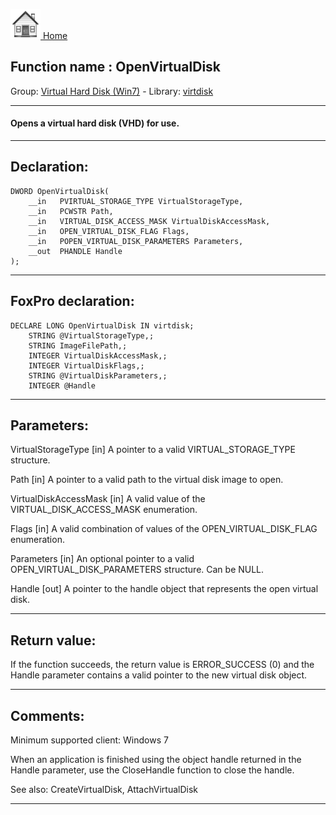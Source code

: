 [<img src="../../images/home.png"> Home ](https://github.com/VFPX/Win32API)  

## Function name : OpenVirtualDisk
Group: [Virtual Hard Disk (Win7)](../../functions_group.md#Virtual_Hard_Disk_(Win7))  -  Library: [virtdisk](../../../libraries.md#virtdisk)  
***  


#### Opens a virtual hard disk (VHD) for use.
***  


## Declaration:
```foxpro  
DWORD OpenVirtualDisk(
	__in   PVIRTUAL_STORAGE_TYPE VirtualStorageType,
	__in   PCWSTR Path,
	__in   VIRTUAL_DISK_ACCESS_MASK VirtualDiskAccessMask,
	__in   OPEN_VIRTUAL_DISK_FLAG Flags,
	__in   POPEN_VIRTUAL_DISK_PARAMETERS Parameters,
	__out  PHANDLE Handle
);  
```  
***  


## FoxPro declaration:
```foxpro  
DECLARE LONG OpenVirtualDisk IN virtdisk;
	STRING @VirtualStorageType,;
	STRING ImageFilePath,;
	INTEGER VirtualDiskAccessMask,;
	INTEGER VirtualDiskFlags,;
	STRING @VirtualDiskParameters,;
	INTEGER @Handle  
```  
***  


## Parameters:
VirtualStorageType [in]
A pointer to a valid VIRTUAL_STORAGE_TYPE structure.

Path [in]
A pointer to a valid path to the virtual disk image to open.

VirtualDiskAccessMask [in]
A valid value of the VIRTUAL_DISK_ACCESS_MASK enumeration.

Flags [in]
A valid combination of values of the OPEN_VIRTUAL_DISK_FLAG enumeration.

Parameters [in]
An optional pointer to a valid OPEN_VIRTUAL_DISK_PARAMETERS structure. Can be NULL.

Handle [out]
A pointer to the handle object that represents the open virtual disk.  
***  


## Return value:
If the function succeeds, the return value is ERROR_SUCCESS (0) and the Handle parameter contains a valid pointer to the new virtual disk object.  
***  


## Comments:
Minimum supported client: Windows 7  
  
When an application is finished using the object handle returned in the Handle parameter, use the CloseHandle function to close the handle.  
  
See also: CreateVirtualDisk, AttachVirtualDisk   
  
***  

